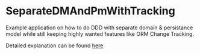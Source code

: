 # SeparateDMAndPmWithTracking
Example application on how to do DDD with separate domain & persistance model while still keeping highly wanted features like ORM Change Tracking.

Detailed explanation can be found [here](https://www.ledjonbehluli.com/posts/change_tracking_ddd/)
